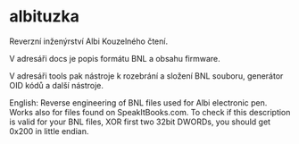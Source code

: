 # albituzka
Reverzní inženýrství Albi Kouzelného čtení.

V adresáři docs je popis formátu BNL a obsahu firmware.

V adresáři tools pak nástroje k rozebrání a složení BNL souboru, generátor OID kódů a další nástroje.


English:
Reverse engineering of BNL files used for Albi electronic pen. Works also for files found on SpeakItBooks.com. To check if this description is valid for your BNL files, XOR first two 32bit DWORDs, you should get 0x200 in little endian.
